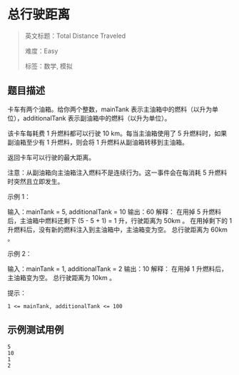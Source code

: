 # 总行驶距离

> 英文标题：Total Distance Traveled
> 
> 难度：Easy
> 
> 标签：数学, 模拟
> 

## 题目描述

卡车有两个油箱。给你两个整数，mainTank 表示主油箱中的燃料（以升为单位），additionalTank 表示副油箱中的燃料（以升为单位）。

该卡车每耗费 1 升燃料都可以行驶 10 km。每当主油箱使用了 5 升燃料时，如果副油箱至少有 1 升燃料，则会将 1 升燃料从副油箱转移到主油箱。

返回卡车可以行驶的最大距离。

注意：从副油箱向主油箱注入燃料不是连续行为。这一事件会在每消耗 5 升燃料时突然且立即发生。

 

示例 1：

输入：mainTank = 5, additionalTank = 10
输出：60
解释：
在用掉 5 升燃料后，主油箱中燃料还剩下 (5 - 5 + 1) = 1 升，行驶距离为 50km 。
在用掉剩下的 1 升燃料后，没有新的燃料注入到主油箱中，主油箱变为空。
总行驶距离为 60km 。


示例 2：

输入：mainTank = 1, additionalTank = 2
输出：10
解释：
在用掉 1 升燃料后，主油箱变为空。
总行驶距离为 10km 。


 

提示：


	1 <= mainTank, additionalTank <= 100

## 示例测试用例

```
5
10
1
2
```



